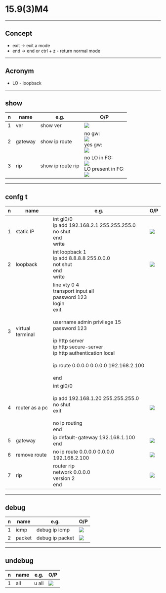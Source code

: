 # 15.9(3)M4

---

## Concept
* exit -> exit a mode
* end -> end or ctrl + z - return normal mode

---

## Acronym
* LO - loopback

---

## show
|n|name|e.g.|O/P|
|-|----|----|---|
|1|ver |show ver|[<img src="https://i.imgur.com/AcsyDSC.png">](https://i.imgur.com/AcsyDSC.png)|
|2|gateway|show ip route|no gw: <br/> [<img src="https://i.imgur.com/mViKgDt.png">](https://i.imgur.com/mViKgDt.png)<br/> yes gw: <br/> [<img src="https://i.imgur.com/ZVxHLxG.png">](https://i.imgur.com/ZVxHLxG.png)|
|3|rip|show ip route rip| no LO in FG: <br/> [<img src="https://i.imgur.com/FzIah7T.png">](https://i.imgur.com/FzIah7T.png) <br/> LO present in FG: <br/> [<img src="https://i.imgur.com/CGuemyR.png">](https://i.imgur.com/CGuemyR.png) |

---

## confg t
|n|name|e.g.|O/P|
|-|----|----|---|
|1|static IP|int gi0/0<br/>ip add 192.168.2.1 255.255.255.0 <br/> no shut <br/> end <br/> write|[<img src="https://i.imgur.com/tWHnDRa.png">](https://i.imgur.com/tWHnDRa.png)|
|2|loopback|int loopback 1 <br/> ip add 8.8.8.8 255.0.0.0 <br/> not shut <br/> end <br/> write|[<img src="https://i.imgur.com/CgR3rkB.png">](https://i.imgur.com/CgR3rkB.png)|
|3|virtual terminal|line vty 0 4 <br/> transport input all <br/> password 123 <br/> login <br/>exit<br/><br/> username admin privilege 15 password 123 <br/><br/> ip http server <br/> ip http secure-server <br/> ip http authentication local <br/><br/> ip route 0.0.0.0 0.0.0.0 192.168.2.100 <br/><br/> end ||
|4|router as a pc|int gi0/0 <br/><br/> ip add 192.168.1.20 255.255.255.0 <br/> no shut <br/> exit <br/><br/> no ip routing <br/> end |[<img src="https://i.imgur.com/FXjSP7l.png">](https://i.imgur.com/FXjSP7l.png)|
|5|gateway|ip default-gateway 192.168.1.100 <br/> end | [<img src="https://i.imgur.com/porZHvc.png">](https://i.imgur.com/porZHvc.png) |
|6|remove route|no ip route 0.0.0.0 0.0.0.0 192.168.2.100|[<img src="https://i.imgur.com/wEGjGNX.png">](https://i.imgur.com/wEGjGNX.png)|
|7|rip|router rip<br/> network 0.0.0.0 <br/> version 2 <br/> end|[<img src="https://i.imgur.com/wkEbNkg.png">](https://i.imgur.com/wkEbNkg.png)|

---

## debug
|n|name|e.g.|O/P|
|-|----|----|---|
|1|icmp|debug ip icmp|[<img src="https://i.imgur.com/iEspnV1.png">](https://i.imgur.com/iEspnV1.png)|
|2|packet|debug ip packet|[<img src="https://i.imgur.com/6h0iMXZ.png">](https://i.imgur.com/6h0iMXZ.png)|

---

## undebug
|n|name|e.g.|O/P|
|-|----|----|---|
|1|all |u all|[<img src="https://i.imgur.com/oiMU0Ep.png">](https://i.imgur.com/oiMU0Ep.png)|
